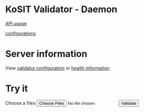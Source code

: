 # KoSIT Validator - Daemon

[API usage](docs/api)

[configurations](docs/configurations)

# Server information
View [validator configuration](/server/config) or <a href="/server/health" target="_blank">health information</a> 

# Try it
<div>
    <form>
        <div>
            <label for="files">Choose a files</label>
            <input type="file" id="files" name="myFiles" accept="text/xml" multiple>
            <input type="button" id="submit" value="Validate" onclick="return validate();">
        </div></br>
        <div id="results">
            <div id="result_0"></div>
            <input type="button" id="dwn-btn_0" value="Download Report" onclick="return download('dwn-btn_0');" hidden>
        </div>
    </form>
</div>


